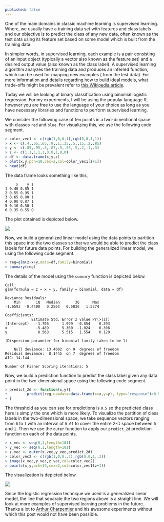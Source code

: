 ```yaml
---
published: false
---
```



One of the main domains in classic machine learning is supervised learning. Where, we usually have a training data set with features and class labels and our objective is to predict the class of any new data, often known as the test data using its feature set based on some model which is built from the training data.

In simpler words, in supervised learning, each example is a pair consisting of an input object (typically a vector also known as the feature set) and a desired output value (also known as the class label). A supervised learning algorithm analyzes the training data and produces an inferred function, which can be used for mapping new examples ( from the test data). For more information and details regarding how to build ideal models, what trade-offs might be prevalent refer to [this Wikipedia article](http://www.wikiwand.com/en/Supervised_learning).

Today we will be looking at binary classification using binomial logistic regression. For my experiments, I will be using the popular language R, however you are free to use the language of your choice as long as you have necessary libraries and functions to perform supervised learning.

We consider the following case of ten points in a two-dimentional space with classes `red` and `blue`. For visualizing this, we use the following code segment.

```r
> color_vec1 <- c(rgb(1,0,0,1),rgb(0,0,1,1))
> x <- c(.4,.55,.65,.9,.1,.35,.5,.15,.2,.85)
> y <- c(.85,.95,.8,.87,.5,.55,.5,.2,.1,.3)
> z <- c(1,1,1,1,1,0,0,1,0,0)
> df <- data.frame(x,y,z)
> plot(x,y,pch=19,cex=2,col=color_vec1[z+1])
> head(df)
```

The data frame looks something like this,

```
     x    y z
1 0.40 0.85 1
2 0.55 0.95 1
3 0.65 0.80 1
4 0.90 0.87 1
5 0.10 0.50 1
6 0.35 0.55 0
```

The plot obtained is depicted below.

![](http://i.imgur.com/XgtPc1N.png)

Now, we build a generalized linear model using the data points to partition this space into the two classes so that we would be able to predict the class labels for future data points. For building the generalized linear model, we using the following code segment.

```r
> reg=glm(z~x+y,data=df,family=binomial)
> summary(reg)
```

The details of the model using the `summary` function is depicted below.

```
Call:
glm(formula = z ~ x + y, family = binomial, data = df)

Deviance Residuals: 
    Min       1Q   Median       3Q      Max  
-1.6593  -0.4400   0.2564   0.5830   1.5374  

Coefficients:
            Estimate Std. Error z value Pr(>|z|)
(Intercept)   -1.706      1.999  -0.854    0.393
x             -5.489      5.360  -1.024    0.306
y              8.568      5.515   1.554    0.120

(Dispersion parameter for binomial family taken to be 1)

    Null deviance: 13.4602  on 9  degrees of freedom
Residual deviance:  8.1445  on 7  degrees of freedom
AIC: 14.144

Number of Fisher Scoring iterations: 5
```

Now, we build a prediction function to predict the class label given any data point in the two-dimensional space using the following code segment.

```r
> predict_2d <- function(x,y){
+         predict(reg,newdata=data.frame(x=x,y=y), type="response")>0.5
+ }
```

The threshold as you can see for predictions is `0.5` so the predicted class here is simply the one which is more likely. To visualize the partition of class labels in the two-dimensional space, we take sequence vectors ranging from `0` to `1` with an interval of `0.01` to cover the entire 2-D space between `0` and `1`. Then we use the `outer` function to apply our `predict_2d` prediction function on each of the data points.

```r
> x_vec <- seq(0,1,length=101)
> y_vec <- seq(0,1,length=101)
> z_vec <- outer(x_vec,y_vec,predict_2d)
> color_vec2 <- c(rgb(1,0,0,.2),rgb(0,0,1,.2))
> image(x_vec,y_vec,z_vec,col=color_vec2)
> points(x,y,pch=19,cex=2,col=color_vec1[z+1])
```

The visualization is depicted below.

![](http://i.imgur.com/hlr3eWI.png)

Since the logistic regression technique we used is a generalized linear model, the line that separate the two regions above is a straight line. We will look at more examples of supervised learning problems in the future. Thanks a lot to [Arthur Charpentier](https://twitter.com/freakonometrics) and his awesome experiments without which this post would not have been possible.





